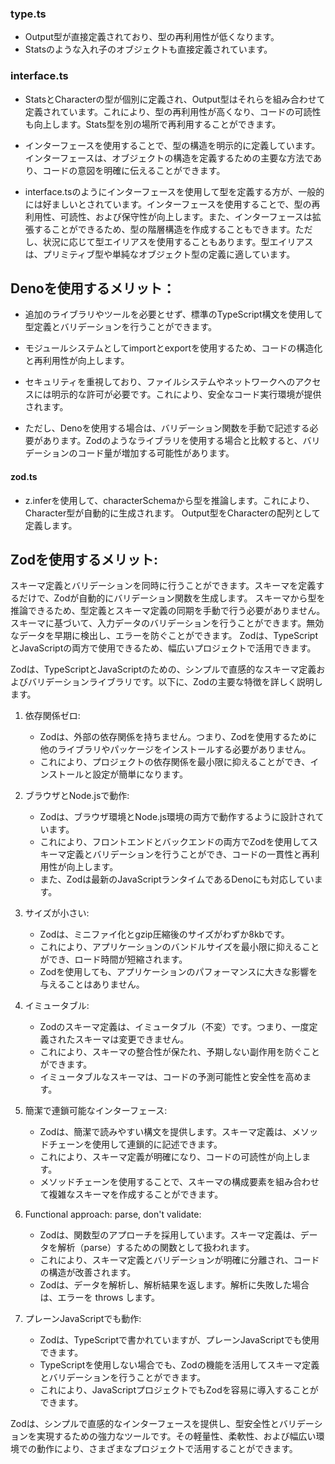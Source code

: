 ### type.ts

   - Output型が直接定義されており、型の再利用性が低くなります。
   - Statsのような入れ子のオブジェクトも直接定義されています。

### interface.ts

   - StatsとCharacterの型が個別に定義され、Output型はそれらを組み合わせて定義されています。これにより、型の再利用性が高くなり、コードの可読性も向上します。Stats型を別の場所で再利用することができます。
   - インターフェースを使用することで、型の構造を明示的に定義しています。インターフェースは、オブジェクトの構造を定義するための主要な方法であり、コードの意図を明確に伝えることができます。

   - interface.tsのようにインターフェースを使用して型を定義する方が、一般的には好ましいとされています。インターフェースを使用することで、型の再利用性、可読性、および保守性が向上します。また、インターフェースは拡張することができるため、型の階層構造を作成することもできます。ただし、状況に応じて型エイリアスを使用することもあります。型エイリアスは、プリミティブ型や単純なオブジェクト型の定義に適しています。

## Denoを使用するメリット：

   - 追加のライブラリやツールを必要とせず、標準のTypeScript構文を使用して型定義とバリデーションを行うことができます。

   - モジュールシステムとしてimportとexportを使用するため、コードの構造化と再利用性が向上します。
   - セキュリティを重視しており、ファイルシステムやネットワークへのアクセスには明示的な許可が必要です。これにより、安全なコード実行環境が提供されます。
   - ただし、Denoを使用する場合は、バリデーション関数を手動で記述する必要があります。Zodのようなライブラリを使用する場合と比較すると、バリデーションのコード量が増加する可能性があります。

#### zod.ts

   - z.inferを使用して、characterSchemaから型を推論します。これにより、Character型が自動的に生成されます。
Output型をCharacterの配列として定義します。

## Zodを使用するメリット:

スキーマ定義とバリデーションを同時に行うことができます。スキーマを定義するだけで、Zodが自動的にバリデーション関数を生成します。
スキーマから型を推論できるため、型定義とスキーマ定義の同期を手動で行う必要がありません。
スキーマに基づいて、入力データのバリデーションを行うことができます。無効なデータを早期に検出し、エラーを防ぐことができます。
Zodは、TypeScriptとJavaScriptの両方で使用できるため、幅広いプロジェクトで活用できます。

Zodは、TypeScriptとJavaScriptのための、シンプルで直感的なスキーマ定義およびバリデーションライブラリです。以下に、Zodの主要な特徴を詳しく説明します。

1. 依存関係ゼロ:
   - Zodは、外部の依存関係を持ちません。つまり、Zodを使用するために他のライブラリやパッケージをインストールする必要がありません。
   - これにより、プロジェクトの依存関係を最小限に抑えることができ、インストールと設定が簡単になります。

2. ブラウザとNode.jsで動作:
   - Zodは、ブラウザ環境とNode.js環境の両方で動作するように設計されています。
   - これにより、フロントエンドとバックエンドの両方でZodを使用してスキーマ定義とバリデーションを行うことができ、コードの一貫性と再利用性が向上します。
   - また、Zodは最新のJavaScriptランタイムであるDenoにも対応しています。

3. サイズが小さい:
   - Zodは、ミニファイ化とgzip圧縮後のサイズがわずか8kbです。
   - これにより、アプリケーションのバンドルサイズを最小限に抑えることができ、ロード時間が短縮されます。
   - Zodを使用しても、アプリケーションのパフォーマンスに大きな影響を与えることはありません。

4. イミュータブル:
   - Zodのスキーマ定義は、イミュータブル（不変）です。つまり、一度定義されたスキーマは変更できません。
   - これにより、スキーマの整合性が保たれ、予期しない副作用を防ぐことができます。
   - イミュータブルなスキーマは、コードの予測可能性と安全性を高めます。

5. 簡潔で連鎖可能なインターフェース:
   - Zodは、簡潔で読みやすい構文を提供します。スキーマ定義は、メソッドチェーンを使用して連鎖的に記述できます。
   - これにより、スキーマ定義が明確になり、コードの可読性が向上します。
   - メソッドチェーンを使用することで、スキーマの構成要素を組み合わせて複雑なスキーマを作成することができます。

6. Functional approach: parse, don't validate:
   - Zodは、関数型のアプローチを採用しています。スキーマ定義は、データを解析（parse）するための関数として扱われます。
   - これにより、スキーマ定義とバリデーションが明確に分離され、コードの構造が改善されます。
   - Zodは、データを解析し、解析結果を返します。解析に失敗した場合は、エラーを throws します。

7. プレーンJavaScriptでも動作:
   - Zodは、TypeScriptで書かれていますが、プレーンJavaScriptでも使用できます。
   - TypeScriptを使用しない場合でも、Zodの機能を活用してスキーマ定義とバリデーションを行うことができます。
   - これにより、JavaScriptプロジェクトでもZodを容易に導入することができます。

Zodは、シンプルで直感的なインターフェースを提供し、型安全性とバリデーションを実現するための強力なツールです。その軽量性、柔軟性、および幅広い環境での動作により、さまざまなプロジェクトで活用することができます。